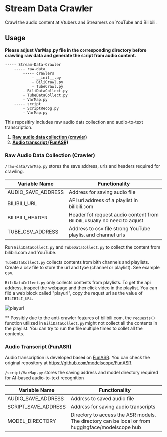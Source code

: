 # Stream Data Crawler

Crawl the audio content at Vtubers and Streamers on YouTube and Bilibili.

## Usage

**Please adjust VarMap.py file in the corresponding directory before crawling raw data and generate the script from audio content.**

```
----- Stream-Data-Crawler
    ----- raw-data
        ----- crawlers
            - __init__.py
            - BiliCrawl.py
            - TubeCrawl.py
        - BiliDataCollect.py
        - TubeDataCollect.py
        - VarMap.py
    ----- script
        - ScriptRecog.py
        - VarMap.py
```

This repositiry includes raw audio data collection and audio-to-text transcription.

1. [**Raw audio data collection (crawler)**](#raw-data)
1. [**Audio transcript (FunASR)**](#transcript)

<a name="raw-data"></a>

### Raw Audio Data Collection (Crawler)

`/raw-data/VarMap.py` stores the save address, urls and headers required for crawling.

| Variable Name      | Functionality                                                             |
| ------------------ | ------------------------------------------------------------------------- |
| AUDIO_SAVE_ADDRESS | Address for saving audio file                                             |
| BILIBILI_URL       | API url address of a playlist in bilibili.com                             |
| BILIBILI_HEADER    | Header fot request audio content from Bilibili, usually no need to adjust |
| TUBE_CSV_ADDRESS   | Address to csv file strong YouTube playlist and channel urls              |

Run `BiliDataCollect.py` and `TubeDataCollect.py` to collect the content from bilibili.com and YouTube.

`TubeDataCollect.py` collects contents from bith channels and playlists. Create a csv file to store the url and type (channel or playlist). See example csv.

`BiliDataCollect.py` only collects contents from playlists. To get the api address, inspect the webpage and then click video in the playlist. You can fild a web block called "playurl", copy the requst url as the value of `BILIBILI_URL`.

![playurl](/README/playurl.gif)

\*\* Possibly due to the anti-crawler features of bilibili.com, the `requests()` function utilized in `BiliDataCollect.py` might not collect all the contents in the playlist. You can try to run the file multiple times to collet all the contents.

<a name="transcript"></a>

### Audio Transcript (FunASR)

Audio transcription is developed based on [FunASR](https://github.com/modelscope/FunASR). You can check the original repository at https://github.com/modelscope/FunASR.

`/script/VarMap.py` stores the saving address and model directory required for AI-based audio-to-text recognition.

| Variable Name       | Functionality                                                                                     |
| ------------------- | ------------------------------------------------------------------------------------------------- |
| AUDIO_SAVE_ADDRESS  | Address to saved audio file                                                                       |
| SCRIPT_SAVE_ADDRESS | Address for saving audio transcripts                                                              |
| MODEL_DIRECTORY     | Directory to access the ASR models. The directory can be local or from huggingface/modelscope hub |
